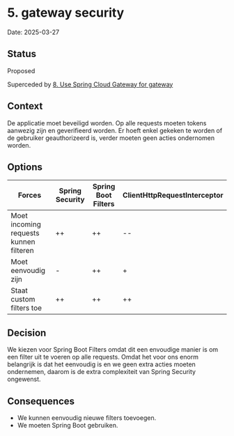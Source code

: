 # 5. gateway security

Date: 2025-03-27

## Status

Proposed

Superceded by [8. Use Spring Cloud Gateway for gateway](0008-use-spring-cloud-gateway-for-gateway.md)

## Context

De applicatie moet beveiligd worden. Op alle requests moeten tokens aanwezig zijn en geverifieerd worden. Er hoeft enkel
gekeken te worden of de gebruiker geauthorizeerd is, verder moeten geen acties ondernomen worden.

## Options

| Forces                                 | Spring Security | Spring Boot Filters | ClientHttpRequestInterceptor |
|----------------------------------------|-----------------|---------------------|------------------------------|
| Moet incoming requests kunnen filteren | ++              | ++                  | --                           |
| Moet eenvoudig zijn                    | -               | ++                  | +                            |
| Staat custom filters toe               | ++              | ++                  | ++                           |    

## Decision

We kiezen voor Spring Boot Filters omdat dit een envoudige manier is om een filter uit te voeren op alle requests. Omdat
het voor ons enorm belangrijk is dat het eenvoudig is en we geen extra acties moeten ondernemen, daarom is de extra
complexiteit van Spring Security ongewenst.

## Consequences

- We kunnen eenvoudig nieuwe filters toevoegen.
- We moeten Spring Boot gebruiken.
